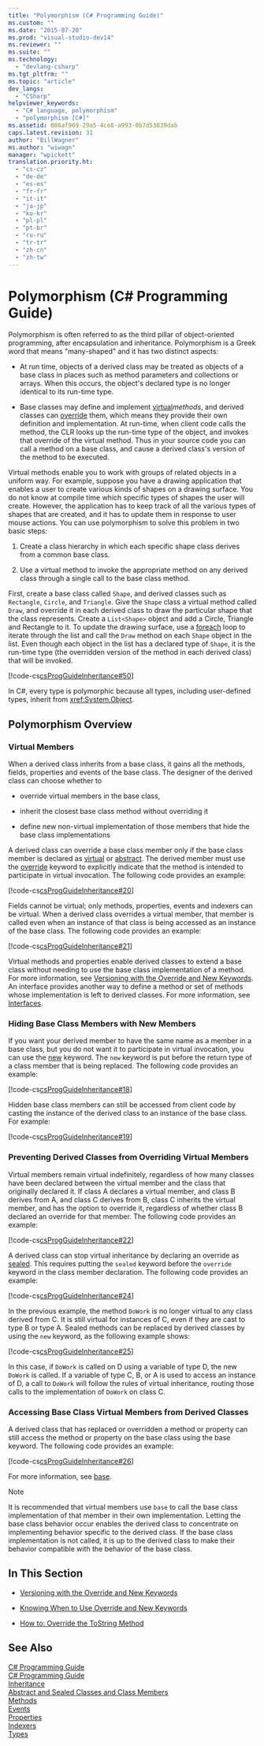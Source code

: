 ```yaml
---
title: "Polymorphism (C# Programming Guide)"
ms.custom: ""
ms.date: "2015-07-20"
ms.prod: "visual-studio-dev14"
ms.reviewer: ""
ms.suite: ""
ms.technology: 
  - "devlang-csharp"
ms.tgt_pltfrm: ""
ms.topic: "article"
dev_langs: 
  - "CSharp"
helpviewer_keywords: 
  - "C# language, polymorphism"
  - "polymorphism [C#]"
ms.assetid: 086af969-29a5-4ce8-a993-0b7d53839dab
caps.latest.revision: 31
author: "BillWagner"
ms.author: "wiwagn"
manager: "wpickett"
translation.priority.ht: 
  - "cs-cz"
  - "de-de"
  - "es-es"
  - "fr-fr"
  - "it-it"
  - "ja-jp"
  - "ko-kr"
  - "pl-pl"
  - "pt-br"
  - "ru-ru"
  - "tr-tr"
  - "zh-cn"
  - "zh-tw"
---
```

# Polymorphism (C# Programming Guide)
Polymorphism is often referred to as the third pillar of object-oriented programming, after encapsulation and inheritance. Polymorphism is a Greek word that means "many-shaped" and it has two distinct aspects:  
  
-   At run time, objects of a derived class may be treated as objects of a base class in places such as method parameters and collections or arrays. When this occurs, the object's declared type is no longer identical to its run-time type.  
  
-   Base classes may define and implement [virtual](../../../csharp/language-reference/keywords/virtual.md)*methods*, and derived classes can [override](../../../csharp/language-reference/keywords/override.md) them, which means they provide their own definition and implementation. At run-time, when client code calls the method, the CLR looks up the run-time type of the object, and invokes that override of the virtual method. Thus in your source code you can call a method on a base class, and cause a derived class's version of the method to be executed.  
  
 Virtual methods enable you to work with groups of related objects in a uniform way. For example, suppose you have a drawing application that enables a user to create various kinds of shapes on a drawing surface. You do not know at compile time which specific types of shapes the user will create. However, the application has to keep track of all the various types of shapes that are created, and it has to update them in response to user mouse actions. You can use polymorphism to solve this problem in two basic steps:  
  
1.  Create a class hierarchy in which each specific shape class derives from a common base class.  
  
2.  Use a virtual method to invoke the appropriate method on any derived class through a single call to the base class method.  
  
 First, create a base class called `Shape`, and derived classes such as `Rectangle`, `Circle`, and `Triangle`. Give the `Shape` class a virtual method called `Draw`, and override it in each derived class to draw the particular shape that the class represents. Create a `List<Shape>` object and add a Circle, Triangle and Rectangle to it. To update the drawing surface, use a [foreach](../../../csharp/language-reference/keywords/foreach-in.md) loop to iterate through the list and call the `Draw` method on each `Shape` object in the list. Even though each object in the list has a declared type of `Shape`, it is the run-time type (the overridden version of the method in each derived class) that will be invoked.  
  
 [!code-cs[csProgGuideInheritance#50](../../../csharp/programming-guide/classes-and-structs/codesnippet/CSharp/polymorphism_1.cs)]  
  
 In C#, every type is polymorphic because all types, including user-defined types, inherit from <xref:System.Object>.  
  
## Polymorphism Overview  
  
### Virtual Members  
 When a derived class inherits from a base class, it gains all the methods, fields, properties and events of the base class. The designer of the derived class can choose whether to  
  
-   override virtual members in the base class,  
  
-   inherit the closest base class method without overriding it  
  
-   define new non-virtual implementation of those members that hide the base class implementations  
  
 A derived class can override a base class member only if the base class member is declared as [virtual](../../../csharp/language-reference/keywords/virtual.md) or [abstract](../../../csharp/language-reference/keywords/abstract.md). The derived member must use the [override](../../../csharp/language-reference/keywords/override.md) keyword to explicitly indicate that the method is intended to participate in virtual invocation. The following code provides an example:  
  
 [!code-cs[csProgGuideInheritance#20](../../../csharp/programming-guide/classes-and-structs/codesnippet/CSharp/polymorphism_2.cs)]  
  
 Fields cannot be virtual; only methods, properties, events and indexers can be virtual. When a derived class overrides a virtual member, that member is called even when an instance of that class is being accessed as an instance of the base class. The following code provides an example:  
  
 [!code-cs[csProgGuideInheritance#21](../../../csharp/programming-guide/classes-and-structs/codesnippet/CSharp/polymorphism_3.cs)]  
  
 Virtual methods and properties enable derived classes to extend a base class without needing to use the base class implementation of a method. For more information, see [Versioning with the Override and New Keywords](../../../csharp/programming-guide/classes-and-structs/versioning-with-the-override-and-new-keywords.md). An interface provides another way to define a method or set of methods whose implementation is left to derived classes. For more information, see [Interfaces](../../../csharp/programming-guide/interfaces/index.md).  
  
### Hiding Base Class Members with New Members  
 If you want your derived member to have the same name as a member in a base class, but you do not want it to participate in virtual invocation, you can use the [new](../../../csharp/language-reference/keywords/new.md) keyword. The `new` keyword is put before the return type of a class member that is being replaced. The following code provides an example:  
  
 [!code-cs[csProgGuideInheritance#18](../../../csharp/programming-guide/classes-and-structs/codesnippet/CSharp/polymorphism_4.cs)]  
  
 Hidden base class members can still be accessed from client code by casting the instance of the derived class to an instance of the base class. For example:  
  
 [!code-cs[csProgGuideInheritance#19](../../../csharp/programming-guide/classes-and-structs/codesnippet/CSharp/polymorphism_5.cs)]  
  
### Preventing Derived Classes from Overriding Virtual Members  
 Virtual members remain virtual indefinitely, regardless of how many classes have been declared between the virtual member and the class that originally declared it. If class A declares a virtual member, and class B derives from A, and class C derives from B, class C inherits the virtual member, and has the option to override it, regardless of whether class B declared an override for that member. The following code provides an example:  
  
 [!code-cs[csProgGuideInheritance#22](../../../csharp/programming-guide/classes-and-structs/codesnippet/CSharp/polymorphism_6.cs)]  
  
 A derived class can stop virtual inheritance by declaring an override as [sealed](../../../csharp/language-reference/keywords/sealed.md). This requires putting the `sealed` keyword before the `override` keyword in the class member declaration. The following code provides an example:  
  
 [!code-cs[csProgGuideInheritance#24](../../../csharp/programming-guide/classes-and-structs/codesnippet/CSharp/polymorphism_7.cs)]  
  
 In the previous example, the method `DoWork` is no longer virtual to any class derived from C. It is still virtual for instances of C, even if they are cast to type B or type A. Sealed methods can be replaced by derived classes by using the `new` keyword, as the following example shows:  
  
 [!code-cs[csProgGuideInheritance#25](../../../csharp/programming-guide/classes-and-structs/codesnippet/CSharp/polymorphism_8.cs)]  
  
 In this case, if `DoWork` is called on D using a variable of type D, the new `DoWork` is called. If a variable of type C, B, or A is used to access an instance of D, a call to `DoWork` will follow the rules of virtual inheritance, routing those calls to the implementation of `DoWork` on class C.  
  
### Accessing Base Class Virtual Members from Derived Classes  
 A derived class that has replaced or overridden a method or property can still access the method or property on the base class using the base keyword. The following code provides an example:  
  
 [!code-cs[csProgGuideInheritance#26](../../../csharp/programming-guide/classes-and-structs/codesnippet/CSharp/polymorphism_9.cs)]  
  
 For more information, see [base](../../../csharp/language-reference/keywords/base.md).  
  
> [!NOTE]
>  It is recommended that virtual members use `base` to call the base class implementation of that member in their own implementation. Letting the base class behavior occur enables the derived class to concentrate on implementing behavior specific to the derived class. If the base class implementation is not called, it is up to the derived class to make their behavior compatible with the behavior of the base class.  
  
## In This Section  
  
-   [Versioning with the Override and New Keywords](../../../csharp/programming-guide/classes-and-structs/versioning-with-the-override-and-new-keywords.md)  
  
-   [Knowing When to Use Override and New Keywords](../../../csharp/programming-guide/classes-and-structs/knowing-when-to-use-override-and-new-keywords.md)  
  
-   [How to: Override the ToString Method](../../../csharp/programming-guide/classes-and-structs/how-to-override-the-tostring-method.md)  
  
## See Also  
 [C# Programming Guide](../../../csharp/programming-guide/index.md)   
 [C# Programming Guide](../../../csharp/programming-guide/index.md)   
 [Inheritance](../../../csharp/programming-guide/classes-and-structs/inheritance.md)   
 [Abstract and Sealed Classes and Class Members](../../../csharp/programming-guide/classes-and-structs/abstract-and-sealed-classes-and-class-members.md)   
 [Methods](../../../csharp/programming-guide/classes-and-structs/methods.md)   
 [Events](../../../csharp/programming-guide/events/index.md)   
 [Properties](../../../csharp/programming-guide/classes-and-structs/properties.md)   
 [Indexers](../../../csharp/programming-guide/indexers/index.md)   
 [Types](../../../csharp/programming-guide/types/index.md)